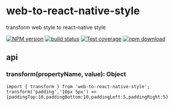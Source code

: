 
# web-to-react-native-style

transform web style to react-native style

[![NPM version][npm-image]][npm-url]
[![build status][travis-image]][travis-url]
[![Test coverage][coveralls-image]][coveralls-url]
[![npm download][download-image]][download-url]

[npm-image]: http://img.shields.io/npm/v/web-to-react-native-style.svg?style=flat-square
[npm-url]: http://npmjs.org/package/web-to-react-native-style
[travis-image]: https://img.shields.io/travis/yiminghe/web-to-react-native-style.svg?style=flat-square
[travis-url]: https://travis-ci.org/yiminghe/web-to-react-native-style
[coveralls-image]: https://img.shields.io/coveralls/yiminghe/web-to-react-native-style.svg?style=flat-square
[coveralls-url]: https://coveralls.io/r/yiminghe/web-to-react-native-style?branch=master
[gemnasium-image]: http://img.shields.io/gemnasium/yiminghe/web-to-react-native-style.svg?style=flat-square
[gemnasium-url]: https://gemnasium.com/yiminghe/web-to-react-native-style
[node-image]: https://img.shields.io/badge/node.js-%3E=_0.10-green.svg?style=flat-square
[node-url]: http://nodejs.org/download/
[download-image]: https://img.shields.io/npm/dm/web-to-react-native-style.svg?style=flat-square
[download-url]: https://npmjs.org/package/web-to-react-native-style

## api

### transform(propertyName, value): Object

```
import { transform } from 'web-to-react-native-style';
transform('padding','10px 5px') => {paddingTop:10,paddingBottom:10,paddingLeft:5,paddingRight:5}
```